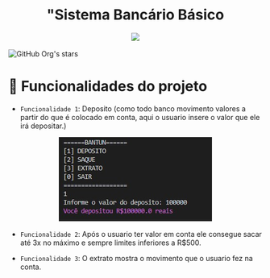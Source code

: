 <h1 align="center">"Sistema Bancário Básico</h1>
<p align="center">
<img loading="lazy" src="http://img.shields.io/static/v1?label=STATUS&message=EM%20DESENVOLVIMENTO&color=GREEN&style=for-the-badge"/>
</p>

![GitHub Org's stars](https://img.shields.io/github/stars/camilafernanda?style=social)

# :hammer: Funcionalidades do projeto
- `Funcionalidade 1`: Deposito (como todo banco movimento valores a partir do que é colocado em conta, aqui o usuario insere o valor que ele irá depositar.)
<p align="center">
  <img loading="lazy" src="https://github.com/fehlyma5/Desafio1-DIO-sist-banc/blob/main/Captura%20de%20tela%202025-02-27%20001332.jpg"/>
</p>

- `Funcionalidade 2`: Após o usuario ter valor em conta ele consegue sacar até 3x no máximo e sempre limites inferiores a R$500.
  
  
- `Funcionalidade 3`: O extrato mostra o movimento que o usuario fez na conta.
